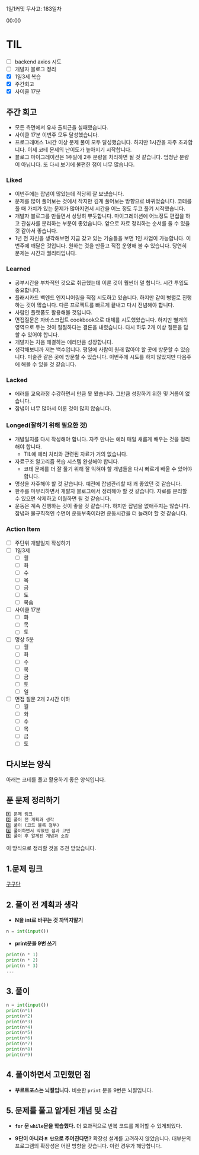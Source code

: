 1일1커밋 무사고: 183일차

00:00

# TIL

- [ ] backend axios 시도
- [ ] 개발자 블로그 정리
- [x] 1일3제 복습
- [x] 주간회고
- [x] 사이클 17분

## 주간 회고

- 모든 측면에서 유사 출퇴근을 실패했습니다.
- 사이클 17분 이번주 모두 달성했습니다.
- 프로그래머스 1시간 이상 문제 풀이 모두 달성했습니다. 하지만 1시간을 자주 초과합니다. 이제 코테 문제의 난이도가 높아지기 시작합니다.
- 블로그 마이그레이션은 1주일에 2주 분량을 처리하면 될 것 같습니다. 엄청난 분량이 아닙니다. 또 다시 보기에 불편한 점이 너무 많습니다.

### Liked

- 이번주에는 잡념이 많았는데 적당히 잘 보냈습니다.
- 문제를 많이 풀어보는 것에서 작지만 깊게 풀어보는 방향으로 바뀌었습니다. 코테를 풀 때 가치가 있는 문제가 많아지면서 시간을 어느 정도 두고 풀기 시작했습니다.
- 개발자 블로그를 만들면서 상당히 뿌듯합니다. 마이그레이션에 어느정도 편집을 하고 관심사를 분리하는 부분이 좋았습니다. 앞으로 자료 정리하는 순서를 둘 수 있을 것 같아서 좋습니다.
- 1년 전 자신을 생각해보면 지금 갖고 있는 기술들을 보면 1인 사업이 가능합니다. 이번주에 깨달은 것입니다. 원하는 것을 만들고 직접 운영해 볼 수 있습니다. 당연히 문제는 시간과 퀄리티입니다.

### Learned

- 공부시간을 부차적인 것으로 취급했는데 이룬 것이 훨씬더 덜 합니다. 시간 투입도 중요합니다.
- 플래시카드 백엔드 엔지니어링을 직접 시도하고 있습니다. 하지만 같이 병렬로 진행하는 것이 많습니다. 다른 프로젝트를 빠르게 끝내고 다시 전념해야 합니다.
- 사람인 플랫폼도 활용해볼 것입니다.
- 면접질문은 자바스크립트 cookbook으로 대체를 시도했었습니다. 하지만 별개의 영역으로 두는 것이 절절하다는 결론을 내렸습니다. 다시 하루 2개 이상 질문을 답할 수 있어야 합니다.
- 개발자는 처음 해결하는 에러만큼 성장합니다.
- 생각해보니까 저는 백수입니다. 평일에 사람이 원래 많아야 할 곳에 방문할 수 있습니다. 미술관 같은 곳에 방문할 수 있습니다. 이번주에 시도를 하지 않았지만 다음주에 해볼 수 있을 것 같습니다.

### Lacked

- 에러를 교육과정 수강하면서 만큼 못 봤습니다. 그만큼 성장하기 위한 및 거름이 없습니다.
- 잡념이 너무 많아서 이룬 것이 많지 않습니다.

### Longed(잘하기 위해 필요한 것)

- 개발일지를 다시 작성해야 합니다. 자주 만나는 에러 매일 새롭게 배우는 것을 정리해야 합니다.
  - TIL에 에러 처리와 관련된 자료가 거의 없습니다.
- 자료구조 알고리즘 복습 시스템 완성해야 합니다.
  - 코테 문제를 더 잘 풀기 위해 잘 익혀야 할 개념들을 다시 빠르게 배울 수 있어야 합니다.
- 명상을 자주해야 할 것 같습니다. 예전에 잡념관리할 때 꽤 좋았던 것 같습니다.
- 한주를 마무리하면서 개발자 블로그에서 정리해야 할 것 같습니다. 자료를 분리할 수 있으면 삭제하고 이월하면 될 것 같습니다.
- 운동은 계속 진행하는 것이 좋을 것 같습니다. 하지만 잡념을 없애주지는 않습니다. 잡념과 불규칙적인 수면이 운동부족이라면 운동시간을 더 늘려야 할 것 같습니다.

### Action Item

- [ ] 주단위 개발일지 작성하기
- [ ] 1일3제
  - [ ] 월
  - [ ] 화
  - [ ] 수
  - [ ] 목
  - [ ] 금
  - [ ] 토
  - [ ] 복습
- [ ] 사이클 17분
  - [ ] 화
  - [ ] 목
  - [ ] 토
- [ ] 명상 5분
  - [ ] 월
  - [ ] 화
  - [ ] 수
  - [ ] 목
  - [ ] 금
  - [ ] 토
  - [ ] 일
- [ ] 면접 질문 2개 2시간 이하
  - [ ] 월
  - [ ] 화
  - [ ] 수
  - [ ] 목
  - [ ] 금
  - [ ] 토

## 다시보는 양식

아래는 코테를 풀고 활용하기 좋은 양식입니다.

## 푼 문제 정리하기

```txt
1️⃣ 문제 링크
2️⃣ 풀이 전 계획과 생각
3️⃣ 풀이 (코드 블록 첨부)
4️⃣ 풀이하면서 막혔던 점과 고민
5️⃣ 풀이 후 알게된 개념과 소감
```

이 방식으로 정리할 것을 추천 받았습니다.

## 1.문제 링크

[구구단](https://www.acmicpc.net/problem/2739)

## 2. 풀이 전 계획과 생각

- **N을 int로 바꾸는 것 까먹지말기**

```python
n = int(input())
```

- **print문을 9번 쓰기**

```python
print(n * 1)
print(n * 2)
print(n * 3)
...
```

## 3. 풀이

```python
n = int(input())
print(n*1)
print(n*2)
print(n*3)
print(n*4)
print(n*5)
print(n*6)
print(n*7)
print(n*8)
print(n*9)
```

## 4. 풀이하면서 고민했던 점

- **부르트포스는 뇌절입니다.**
  비슷한 `print` 문을 9번은 뇌절입니다.

## 5. 문제를 풀고 알게된 개념 및 소감

- **`for` 문 `while`문을 학습했다.**
  더 효과적으로 반복 코드를 제어할 수 있게되었다.

- **9단이 아니라 `M 단`으로 주어진다면?**
  확장성 설계를 고려하지 않았습니다. 대부분의 프로그램의 확장성은 어떤 방향을 갖습니다. 이런 경우가 해당합니다.

